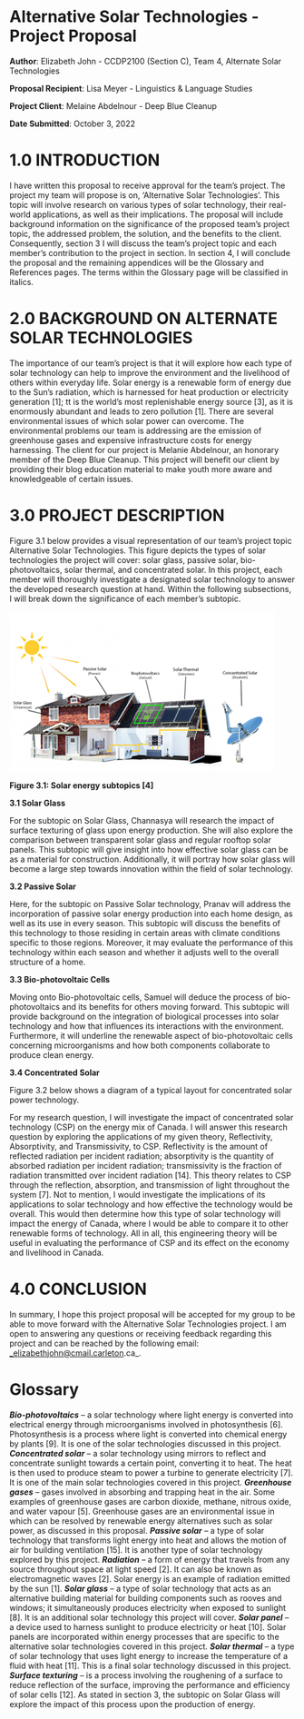 # Alternative Solar Technologies - Project Proposal

**Author**: Elizabeth John - CCDP2100 (Section C), Team 4, Alternate Solar Technologies

**Proposal Recipient**: Lisa Meyer - Linguistics & Language Studies 

**Project Client**: Melaine Abdelnour - Deep Blue Cleanup

**Date Submitted**: October 3, 2022

# 1.0 INTRODUCTION

I have written this proposal to receive approval for the team’s project.  The project my team will propose is on, ‘Alternative Solar Technologies’.  This topic will involve research on various types of solar technology, their real-world applications, as well as their implications.  The proposal will include background information on the significance of the proposed team’s project topic, the addressed problem, the solution, and the benefits to the client.  Consequently, section 3 I will discuss the team’s project topic and each member’s contribution to the project in section.  In section 4, I will conclude the proposal and the remaining appendices will be the Glossary and References pages.  The terms within the Glossary page will be classified in italics.

# 2.0	BACKGROUND ON ALTERNATE SOLAR TECHNOLOGIES 
The importance of our team’s project is that it will explore how each type of solar technology can help to improve the environment and the livelihood of others within everyday life.  Solar energy is a renewable form of energy due to the Sun’s radiation, which is harnessed for heat production or electricity generation [1]; tt is the world’s most replenishable energy source [3],  as it is enormously abundant and leads to zero pollution [1].  There are several environmental issues of which solar power can overcome.  The environmental problems our team is addressing are the emission of greenhouse gases and expensive infrastructure costs for energy harnessing. The client for our project is Melanie Abdelnour, an honorary member of the Deep Blue Cleanup.  This project will benefit our client by providing their blog education material to make youth more aware and knowledgeable of certain issues.

# 3.0	PROJECT DESCRIPTION
Figure 3.1 below provides a visual representation of our team’s project topic Alternative Solar Technologies.  This figure depicts the types of solar technologies the project will cover: solar glass, passive solar, bio-photovoltaics, solar thermal, and concentrated solar.  In this project, each member will thoroughly investigate a designated solar technology to answer the developed research question at hand.  Within the following subsections, I will break down the significance of each member’s subtopic.

![](Desktop/Picture1.png)

**Figure 3.1: Solar energy subtopics [4]**

**3.1 Solar Glass**

For the subtopic on Solar Glass, Channasya will research the impact of surface texturing of glass upon energy production.  She will also explore the comparison between transparent solar glass and regular rooftop solar panels.  This subtopic will give insight into how effective solar glass can be as a material for construction.  Additionally, it will portray how solar glass will become a large step towards innovation within the field of solar technology.

**3.2 Passive Solar**

Here, for the subtopic on Passive Solar technology, Pranav will address the incorporation of passive solar energy production into each home design, as well as its use in every season.  This subtopic will discuss the benefits of this technology to those residing in certain areas with climate conditions specific to those regions.  Moreover, it may evaluate the performance of this technology within each season and whether it adjusts well to the overall structure of a home.  

**3.3 Bio-photovoltaic Cells**

Moving onto Bio-photovoltaic cells, Samuel will deduce the process of bio-photovoltaics and its benefits for others moving forward.  This subtopic will provide background on the integration of biological processes into solar technology and how that influences its interactions with the environment.  Furthermore, it will underline the renewable aspect of bio-photovoltaic cells concerning microorganisms and how both components collaborate to produce clean energy.

**3.4 Concentrated Solar**

Figure 3.2 below shows a diagram of a typical layout for concentrated solar power technology.

For my research question, I will investigate the impact of concentrated solar technology (CSP) on the energy mix of Canada.  I will answer this research question by exploring the applications of my given theory, Reflectivity, Absorptivity, and Transmissivity, to CSP. Reflectivity is the amount of reflected radiation per incident radiation; absorptivity is the quantity of absorbed radiation per incident radiation; transmissivity is the fraction of radiation transmitted over incident radiation [14].  This theory relates to CSP through the reflection, absorption, and transmission of light throughout the system [7].  Not to mention, I would investigate the implications of its applications to solar technology and how effective the technology would be overall.  This would then determine how this type of solar technology will impact the energy of Canada, where I would be able to compare it to other renewable forms of technology.  All in all, this engineering theory will be useful in evaluating the performance of CSP and its effect on the economy and livelihood in Canada.

# 4.0 CONCLUSION
In summary, I hope this project proposal will be accepted for my group to be able to move forward with the Alternative Solar Technologies project.  I am open to answering any questions or receiving feedback regarding this project and can be reached by the following email: _elizabethjohn@cmail.carleton.ca_.

# Glossary

***Bio-photovoltaics*** – a solar technology where light energy is converted into electrical energy through microorganisms involved in photosynthesis [6].  Photosynthesis is a process where light is converted into chemical energy by plants [9].  It is one of the solar technologies discussed in this project.
***Concentrated solar*** – a solar technology using mirrors to reflect and concentrate sunlight towards a certain point, converting it to heat.  The heat is then used to produce steam to power a turbine to generate electricity [7].  It is one of the main solar technologies covered in this project.
***Greenhouse gases*** – gases involved in absorbing and trapping heat in the air.  Some examples of greenhouse gases are carbon dioxide, methane, nitrous oxide, and water vapour [5].  Greenhouse gases are an environmental issue in which can be resolved by renewable energy alternatives such as solar power, as discussed in this proposal.
***Passive solar*** – a type of solar technology that transforms light energy into heat and allows the motion of air for building ventilation [15].  It is another type of solar technology explored by this project.
***Radiation*** – a form of energy that travels from any source throughout space at light speed [2].  It can also be known as electromagnetic waves [2].  Solar energy is an example of radiation emitted by the sun [1].
***Solar glass*** – a type of solar technology that acts as an alternative building material for building components such as rooves and windows; it simultaneously produces electricity when exposed to sunlight [8].  It is an additional solar technology this project will cover.
***Solar panel*** – a device used to harness sunlight to produce electricity or heat [10].  Solar panels are incorporated within energy processes that are specific to the alternative solar technologies covered in this project.
***Solar thermal*** – a type of solar technology that uses light energy to increase the temperature of a fluid with heat [11].  This is a final solar technology discussed in this project.
***Surface texturing*** – is a process involving the roughening of a surface to reduce reflection of the surface, improving the performance and efficiency of solar cells [12].  As stated in section 3, the subtopic on Solar Glass will explore the impact of this process upon the production of energy.
